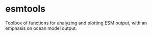 # esmtools
Toolbox of functions for analyzing and plotting ESM output, with an emphasis on ocean model output.
